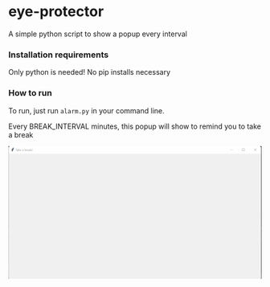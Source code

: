 # eye-protector
A simple python script to show a popup every interval

### Installation requirements
Only python is needed! 
No pip installs necessary

### How to run
To run, just run `alarm.py` in your command line.

Every BREAK_INTERVAL minutes, this popup will show to remind you to take a break


![img.png](tk_popup_img.png)
